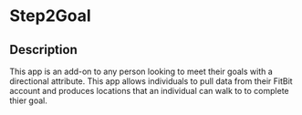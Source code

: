 # Step2Goal

## Description
This app is an add-on to any person looking to meet their goals with a directional attribute.  This app allows individuals to pull data from their FitBit account and produces locations that an individual can walk to to complete thier goal.

